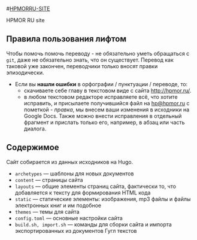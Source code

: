 #﻿[HPMORRU-SITE](https://github.com/kaat/hpmorru-site/)

HPMOR RU site

## Правила пользования лифтом

Чтобы помочь помочь переводу - не обязательно уметь обращаться с `git`, даже не обязательно знать, что он существует. Перевод как таковой уже закончен, переводчики только вносят правки эпизодически.

- Если вы **нашли ошибки** в орфографии / пунктуации / переводе, то:
	+ скачиваете себе главу в текстовом виде с сайта http://hpmor.ru/.
	+ в любом текстовом редакторе исправляете всё, что хотите исправить, и присылаете получившийся файл на <hp@hpmor.ru> с пометкой - *правка*, мы внесем ваши изменения в исходники на Google Docs. Также можно внести исправления в отдельный фрагмент и прислать только его, например, в абзац или часть диалога.


## Содержимое

Сайт собирается из данных исходников на Hugo.

- `archetypes` — шаблоны для новых документов
- `content` — страницы сайта
- `layouts` — общие элементы страниц сайта, фактически то, что добавляется к тексту для формирования HTML кода
- `static` — статические элементы: изображения, mp3 файлы и файлы электронных книг и им подобное
- `themes` — темы для сайта
- `config.toml` — основные настройки сайта
- `build.sh, import.sh` — команды для сборки сайта и импорта экспортированных из документов Гугл текстов
 

